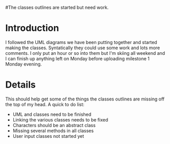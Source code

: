 #The classes outlines are started but need work.

# Introduction #

I followed the UML diagrams we have been putting together and started making the classes. Syntatically they could use some work and lots more comments. I only put an hour or so into them but I'm skiing all weekend and I can finish up anything left on Monday before uploading milestone 1 Monday evening.


# Details #
This should help get some of the things the classes outlines are missing off the top of my head.
A quick to do list:
  * UML and classes need to be finished
  * Linking the various classes needs to be fixed
  * Characters should be an abstract class
  * Missing several methods in all classes
  * User input classes not started yet